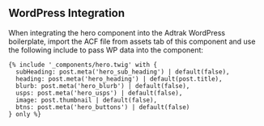 ## WordPress Integration

When integrating the hero component into the Adtrak WordPress boilerplate, import the ACF file from assets tab of this component and use the following include to pass WP data into the component:

```
{% include '_components/hero.twig' with { 
  subHeading: post.meta('hero_sub_heading') | default(false),
  heading: post.meta('hero_heading') | default(post.title),
  blurb: post.meta('hero_blurb') | default(false),
  usps: post.meta('hero_usps') | default(false),
  image: post.thumbnail | default(false),
  btns: post.meta('hero_buttons') | default(false)
} only %}
```